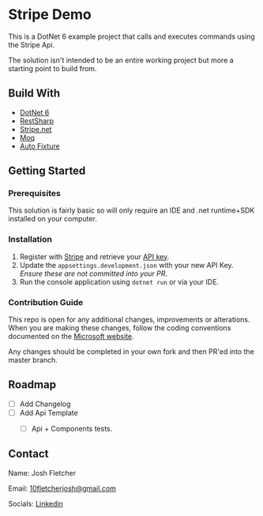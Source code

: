 # Stripe Demo
This is a DotNet 6 example project that calls and executes commands using the Stripe Api.

The solution isn't intended to be an entire working project but more a starting point to build from.

## Build With
- [DotNet 6](https://dotnet.microsoft.com/en-us/download/dotnet/6.0)
- [RestSharp](https://restsharp.dev/)
- [Stripe.net](https://stripe.com/docs/api?lang=dotnet)
- [Moq](https://github.com/moq/moq4)
- [Auto Fixture](https://github.com/AutoFixture/AutoFixture)


## Getting Started

### Prerequisites
This solution is fairly basic so will only require an IDE and .net runtime+SDK installed on your computer.

### Installation

1. Register with [Stripe](https://stripe.com/docs/keys) and retrieve your [API key](https://dashboard.stripe.com/login?redirect=/account/apikeys). 
2. Update the `appsettings.development.json` with your new API Key. _Ensure these are not committed into your PR_.
3. Run the console application using `dotnet run` or via your IDE.

### Contribution Guide
This repo is open for any additional changes, improvements or alterations. When you are making these changes, follow the coding conventions documented on the [Microsoft website](https://docs.microsoft.com/en-us/dotnet/csharp/fundamentals/coding-style/coding-conventions).

Any changes should be completed in your own fork and then PR'ed into the master branch.

## Roadmap

- [ ] Add Changelog
- [ ] Add Api Template
    - [ ] Api + Components tests.


## Contact
Name: Josh Fletcher

Email: 10fletcherjosh@gmail.com

Socials: [Linkedin](https://www.linkedin.com/in/joshua-fletcher-ab4521b8/)

